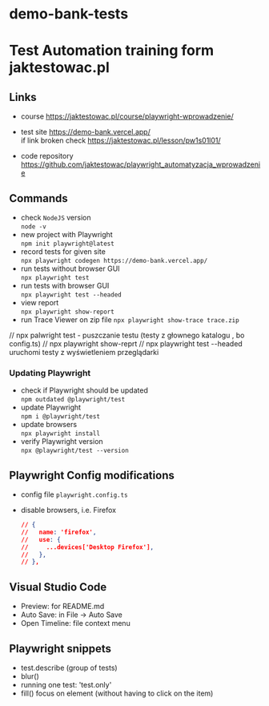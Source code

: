 # demo-bank-tests

# Test Automation training form jaktestowac.pl 

## Links

- course <https://jaktestowac.pl/course/playwright-wprowadzenie/>
- test site <https://demo-bank.vercel.app/>  
if link broken check <https://jaktestowac.pl/lesson/pw1s01l01/>

- code repository <https://github.com/jaktestowac/playwright_automatyzacja_wprowadzenie>

## Commands

- check `NodeJS` version  
`node -v`
- new project with Playwright  
`npm init playwright@latest`
- record tests for given site  
`npx playwright codegen https://demo-bank.vercel.app/`
- run tests without browser GUI  
`npx playwright test`
- run tests with browser GUI  
`npx playwright test --headed`
- view report  
`npx playwright show-report`
- run Trace Viewer on zip file
`npx playwright show-trace trace.zip`

// npx palwright test  - puszczanie testu (testy z głownego katalogu , bo config.ts)
// npx playwright show-reprt
// npx playwright test --headed uruchomi testy z wyświetleniem przeglądarki

### Updating Playwright

- check if Playwright should be updated  
`npm outdated @playwright/test`
- update Playwright  
`npm i @playwright/test`
- update browsers  
`npx playwright install`
- verify Playwright version  
`npx @playwright/test --version`

## Playwright Config modifications

- config file `playwright.config.ts`
- disable browsers, i.e. Firefox  

    ```json
    // {
    //   name: 'firefox',
    //   use: {
    //     ...devices['Desktop Firefox'],
    //   },
    // },
    ```

## Visual Studio Code
- Preview: for README.md
- Auto Save: in File -> Auto Save
- Open Timeline: file context menu

## Playwright snippets
- test.describe (group of tests)
- blur()
- running one test: 'test.only'
- fill() focus on element (without having to click on the item)